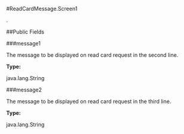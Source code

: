 #ReadCardMessage.Screen1

.



##Public Fields

###message1

The message to be displayed on read card request in the second line.

**Type:**

java.lang.String

###message2

The message to be displayed on read card request in the third line.

**Type:**

java.lang.String

